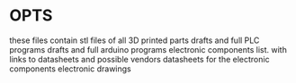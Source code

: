 # OPTS
these files contain 
          stl files of all 3D printed parts
          drafts and full PLC programs
          drafts and full arduino programs
          electronic components list. with links to datasheets and possible vendors
          datasheets for the electronic components
          electronic drawings
          
